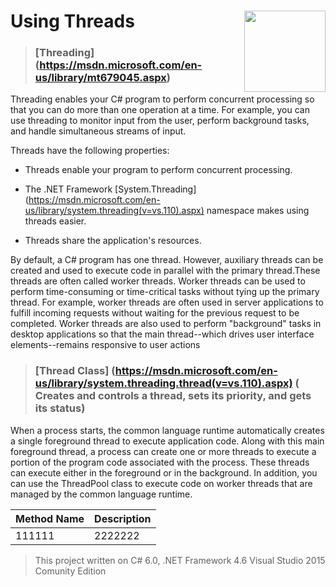 # Using Threads <img src="https://cloud.githubusercontent.com/assets/24522089/21962098/41a510c8-db36-11e6-95ef-eb392a0a1919.png" align="right" width="130px" height="130px" /> 

>### [**Threading**] (https://msdn.microsoft.com/en-us/library/mt679045.aspx) 

Threading enables your C# program to perform concurrent processing so that you can do more than one operation at a time.
For example, you can use threading to monitor input from the user, perform background tasks, and handle simultaneous streams of input.

Threads have the following properties:

* Threads enable your program to perform concurrent processing.

* The .NET Framework [System.Threading] (https://msdn.microsoft.com/en-us/library/system.threading(v=vs.110).aspx) namespace makes using threads easier.

* Threads share the application's resources.

By default, a C# program has one thread. However, auxiliary threads can be created and used to execute code in parallel with the primary thread.These threads are often called worker threads. Worker threads can be used to perform time-consuming or time-critical tasks without tying up the primary thread. For example, worker threads are often used in server applications to fulfill incoming requests without waiting for the previous request to be completed. Worker threads are also used to perform "background" tasks in desktop applications so that the main thread--which drives user interface elements--remains responsive to user actions


>### [**Thread Class**] (https://msdn.microsoft.com/en-us/library/system.threading.thread(v=vs.110).aspx) ( Creates and controls a thread, sets its priority, and gets its status)

When a process starts, the common language runtime automatically creates a single foreground thread to execute application code. Along with this main foreground thread, a process can create one or more threads to execute a portion of the program code associated with the process. These threads can execute either in the foreground or in the background. In addition, you can use the ThreadPool class to execute code on worker threads that are managed by the common language runtime.

| Method Name  | Description |
| -------------------------------------------------| ------------------------------------------------------------------------------- |
| 111111| 2222222 | 





> This project written on C# 6.0, .NET Framework 4.6 Visual Studio 2015 Comunity Edition
